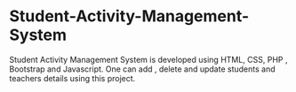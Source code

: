 # Student-Activity-Management-System
Student Activity Management System is developed using HTML, CSS, PHP , Bootstrap and Javascript. One can add , delete and update students and teachers details using this project.
